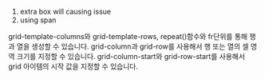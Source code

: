 1. extra box will causing issue
2. using span 


grid-template-columns와 grid-template-rows, repeat()함수와 fr단위를 통해 행과 열을 생성할 수 있습니다.
grid-column과 grid-row를 사용해서 행 또는 열의 셀 영역 크기를 지정할 수 있습니다.
grid-column-start와 grid-row-start를 사용해서 grid 아이템의 시작 값을 지정할 수 있습니다.